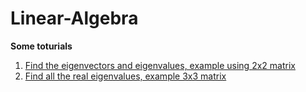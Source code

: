 # Linear-Algebra

**Some toturials** <br>
1. [Find the eigenvectors and eigenvalues, example using 2x2 matrix](https://www.youtube.com/watch?v=IdsV0RaC9jM) <br>
2. [Find all the real eigenvalues, example 3x3 matrix](https://www.youtube.com/watch?v=5UBoC6CEQCw)
